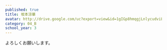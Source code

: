 ```yaml
---
published: true
title: 坂本涼華
avatar: http://drive.google.com/uc?export=view&id=1gIGp8hmqgjLnlycudviLIMYI3eMFrAQp
category: 04_B
school_year: 3
---
```

よろしくお願いします。